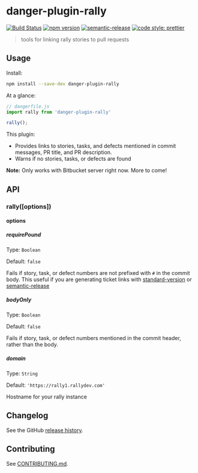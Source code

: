 # danger-plugin-rally

[![Build Status](https://travis-ci.org/bearalliance/danger-plugin-rally.svg?branch=master)](https://travis-ci.org/bearalliance/danger-plugin-rally)
[![npm version](https://badge.fury.io/js/danger-plugin-rally.svg)](https://badge.fury.io/js/danger-plugin-rally)
[![semantic-release](https://img.shields.io/badge/%20%20%F0%9F%93%A6%F0%9F%9A%80-semantic--release-e10079.svg)](https://github.com/semantic-release/semantic-release)
[![code style: prettier](https://img.shields.io/badge/code_style-prettier-ff69b4.svg?style=flat-square)](https://github.com/prettier/prettier)

> tools for linking rally stories to pull requests

## Usage

Install:

```sh
npm install --save-dev danger-plugin-rally
```

At a glance:

```js
// dangerfile.js
import rally from 'danger-plugin-rally'

rally();
```

This plugin:
- Provides links to stories, tasks, and defects mentioned in commit messages, PR title, and PR description.
- Warns if no stories, tasks, or defects are found

**Note:** Only works with Bitbucket server right now. More to come!

## API
### rally([options])

#### options

##### requirePound
Type: `Boolean`

Default: `false`

Fails if story, task, or defect numbers are not prefixed with `#` in the commit body.
This useful if you are generating ticket links with [standard-version](https://www.npmjs.com/package/standard-version) or [semantic-release](https://www.npmjs.com/package/semantic-release)

##### bodyOnly
Type: `Boolean`

Default: `false`

Fails if story, task, or defect numbers mentioned in the commit header, rather than the body.

##### domain
Type: `String`

Default: `'https://rally1.rallydev.com'`

Hostname for your rally instance

## Changelog

See the GitHub [release history](https://github.com/bearalliance/danger-plugin-rally/releases).

## Contributing

See [CONTRIBUTING.md](CONTRIBUTING.md).
